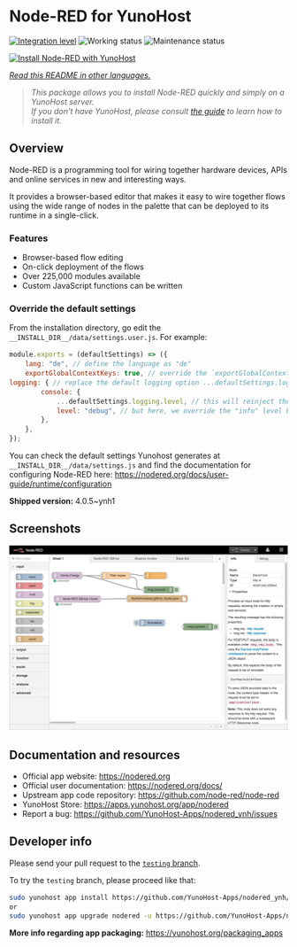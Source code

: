 <!--
N.B.: This README was automatically generated by <https://github.com/YunoHost/apps/tree/master/tools/readme_generator>
It shall NOT be edited by hand.
-->

# Node-RED for YunoHost

[![Integration level](https://dash.yunohost.org/integration/nodered.svg)](https://ci-apps.yunohost.org/ci/apps/nodered/) ![Working status](https://ci-apps.yunohost.org/ci/badges/nodered.status.svg) ![Maintenance status](https://ci-apps.yunohost.org/ci/badges/nodered.maintain.svg)

[![Install Node-RED with YunoHost](https://install-app.yunohost.org/install-with-yunohost.svg)](https://install-app.yunohost.org/?app=nodered)

*[Read this README in other languages.](./ALL_README.md)*

> *This package allows you to install Node-RED quickly and simply on a YunoHost server.*  
> *If you don't have YunoHost, please consult [the guide](https://yunohost.org/install) to learn how to install it.*

## Overview

Node-RED is a programming tool for wiring together hardware devices, APIs and online services in new and interesting ways.

It provides a browser-based editor that makes it easy to wire together flows using the wide range of nodes in the palette that can be deployed to its runtime in a single-click.

### Features

- Browser-based flow editing
- On-click deployment of the flows
- Over 225,000 modules available
- Custom JavaScript functions can be written

### Override the default settings

From the installation directory, go edit the `__INSTALL_DIR__/data/settings.user.js`. For example:

```js
module.exports = (defaultSettings) => ({
    lang: "de", // define the language as "de"
    exportGlobalContextKeys: true, // override the `exportGlobalContextKeys` value
logging: { // replace the default logging option ...defaultSettings.logging, // this will reinject the default settings in logging
        console: {
            ...defaultSettings.logging.level, // this will reinject the default settings in logging.console
            level: "debug", // but here, we override the "info" level by "debug"
        },
    },
});
```

You can check the default settings Yunohost generates at `__INSTALL_DIR__/data/settings.js` and find the documentation for configuring Node-RED here: <https://nodered.org/docs/user-guide/runtime/configuration>


**Shipped version:** 4.0.5~ynh1

## Screenshots

![Screenshot of Node-RED](./doc/screenshots/screenshot.jpg)

## Documentation and resources

- Official app website: <https://nodered.org>
- Official user documentation: <https://nodered.org/docs/>
- Upstream app code repository: <https://github.com/node-red/node-red>
- YunoHost Store: <https://apps.yunohost.org/app/nodered>
- Report a bug: <https://github.com/YunoHost-Apps/nodered_ynh/issues>

## Developer info

Please send your pull request to the [`testing` branch](https://github.com/YunoHost-Apps/nodered_ynh/tree/testing).

To try the `testing` branch, please proceed like that:

```bash
sudo yunohost app install https://github.com/YunoHost-Apps/nodered_ynh/tree/testing --debug
or
sudo yunohost app upgrade nodered -u https://github.com/YunoHost-Apps/nodered_ynh/tree/testing --debug
```

**More info regarding app packaging:** <https://yunohost.org/packaging_apps>
